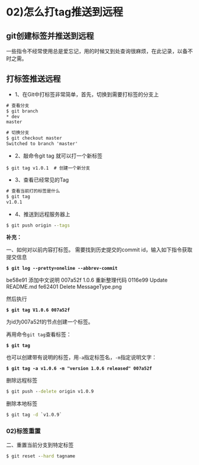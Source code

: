 # 02)怎么打tag推送到远程

## git创建标签并推送到远程

一些指令不经常使用总是爱忘记，用的时候又到处查询很麻烦，在此记录，以备不时之需。

## 打标签推送远程

- 1、在Git中打标签非常简单，首先，切换到需要打标签的分支上

```cmd
# 查看分支
$ git branch
* dev
master

# 切换分支
$ git checkout master
Switched to branch 'master' 
```

- 2、敲命令git tag <name>就可以打一个新标签

```
$ git tag v1.0.1  # 创建一个新分支
```

- 3、查看已经常见的Tag

```cmd
# 查看当前打的标签是什么
$ git tag
v1.0.1
```

- 4、推送到远程服务器上

```cmd
$ git push origin --tags
```

 **补充：**

一、如何对以前内容打标签。 需要找到历史提交的commit id，输入如下指令获取提交信息

**`$ git log --pretty=oneline --abbrev-commit`**

be58e91 添加中文说明
007a52f 1.0.6 重新整理代码
0116e99 Update README.md
fe62401 Delete MessageType.png

然后执行

**`$ git tag V1.0.6 007a52f`**



为id为007a52f的节点创建一个标签。

再用命令`git tag`查看标签：

**`$ git tag`**

 

也可以创建带有说明的标签，用`-a`指定标签名，`-m`指定说明文字：

**`$ git tag -a v1.0.6 -m "version 1.0.6 released" 007a52f`**

 

删除远程标签

```cmd
$ git push --delete origin v1.0.9
```

删除本地标签

```cmd
$ git tag -d `v1.0.9`
```

###  02)标签重置

 二、重置当前分支到特定标签 

```cmd
$ git reset --hard tagname
```

